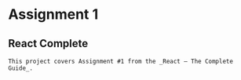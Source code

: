 # Assignment 1

## React Complete

    This project covers Assignment #1 from the _React – The Complete Guide_.
